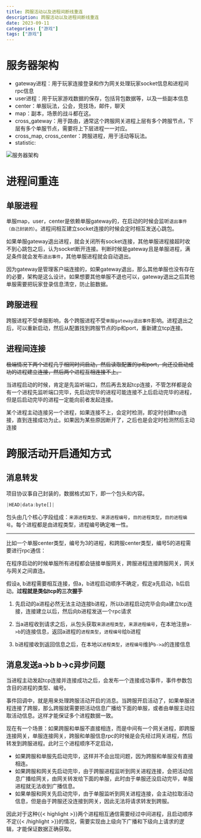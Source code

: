 ```yaml
---
title: 跨服活动以及进程间断线重连
description: 跨服活动以及进程间断线重连
date: 2023-09-11
categories: ["游戏"]
tags: ["游戏"]
---
```


# 服务器架构

- gateway进程：用于玩家连接登录和作为网关处理玩家socket信息和进程间rpc信息
- user进程：用于玩家游戏数据的保存，包括背包数据等，以及一些副本信息
- center：单服玩法，公会，竞技场，邮件，聊天
- map：副本，场景的战斗都在这。
- cross_gateway：用于路由，通常这个跨服网关进程上层有多个跨服节点，下层有多个单服节点，需要将上下层进程一一对应。
- cross_map, cross_center：跨服进程，用于活动等玩法。
- statistic: 

![服务器架构](/note/服务器架构.png)

# 进程间重连

## 单服进程

单服map，user，center是依赖单服gateway的，在启动的时候会监听`退出事件（自己封装的）`。进程间相互建立socket连接的时候会定时相互发送心跳包。

如果单服gateway退出进程，就会关闭所有socket连接，其他单服进程接超时收不到心跳包之后，认为socket断开连接。判断时候是gateway且是单服进程，满足条件就会发布`退出事件`，其他单服进程就会自动退出。

因为gateway是管理客户端连接的，如果gateway退出，那么其他单服也没有存在的必要，架构是这么设计。如果想要其他单服不退也可以，gateway退出之后其他单服需要把玩家登录信息清空，防止脏数据。

## 跨服进程

跨服进程不受单服影响，各个跨服进程不受`单服gateway退出事件`影响。进程退出之后，可以重新启动，然后从配置找到跨服节点的ip和port，重新建立tcp连接。

## 进程间连接

~~极端情况下两个进程几乎相同时间启动，然后读取配置的ip和port，向还没启动成功的进程建立连接，然后两个进程互相连接不上。~~ 

当进程启动的时候，肯定是先监听端口，然后再去发起tcp连接，不管怎样都是会有一个进程先监听端口完毕，先启动完毕的进程可能连接不上后启动完毕的进程，但是后启动完毕的进程一定能向前者发起连接。

某个进程主动连接另一个进程，如果连接不上，会定时检测，即定时创建tcp连接，直到连接成功为止。如果因为某些原因断开了，之后也是会定时检测然后主动连接

# 跨服活动开启通知方式

## 消息转发

项目协议事自己封装的，数据格式如下，即一个包头和内容。

```ts
|HEAD|data:byte[]|
```

包头由几个核心字段组成：`来源进程类型`、`来源进程编号`，`目的进程类型`，`目的进程编号`。每个进程都是由进程类型，进程编号确定唯一性。

---

比如一个单服center类型，编号为3的进程，和跨服center类型，编号5的进程需要进行rpc通信：

在程序启动的时候单服所有进程都会链接单服网关，跨服进程连接跨服网关，网关与网关之间直连。

假设a, b进程需要相互连接，但a，b进程启动顺序不确定，假定a先启动，b后启动。**过程就是类似tcp的三次握手**

1. 先启动的a进程必然无法主动连接b进程，所以b进程启动完毕会向a建立tcp连接，连接建立以后，然后向b进程发送一个rpc请求

2. 当a进程收到请求之后，从包头获取`来源进程类型`，`来源进程编号`，在本地注册`a->b`的连接信息，返回a进程的`进程类型`，`进程编号`给b进程

3. b进程接收到返回信息之后，在本地以`进程类型`，`进程编号`维护`b->a`的连接信息

## 消息发送a->b b->c异步问题

当进程主动发起tcp连接并连接成功之后，会发布一个连接成功事件，事件参数包含目的进程的类型、编号。

事件回调中，就是用来处理跨服活动开启的消息。当跨服开启活动了，如果单服进程连接了跨服，那么跨服就需要把活动信息广播给下面的单服，或者由单服主动拉取活动信息。这样才能保证多个进程数据一致。

现在有一个场景：如果跨服和单服不直接相连，而是中间有一个网关进程，即跨服连接网关，单服连接网关，跨服和单服信息rpc的时候是会先经过网关进程，然后转发到跨服进程。此时三个进程顺序不定启动，

- 如果跨服和单服先启动完毕，这样并不会出现问题，因为跨服和单服没有直接相连。
- 如果跨服和网关先启动完毕，由于跨服进程监听到网关进程连接，会把活动信息广播给网关，由网关转发给下面的单服，此时由于单服还没启动完毕，单服进程就无法收到广播信息。
- 如果单服和网关先启动完毕，由于单服监听到网关进程连接，会主动拉取活动信息，但是由于跨服还没连接到网关，因此无法将请求转发到跨服。

因此对于这种{{< highlight >}}两个进程相互通信需要经过中间进程，且启动顺序不定{{< /highlight >}}的情况，需要实现由上级向下广播和下级向上请求的逻辑，才能保证数据正确获取。